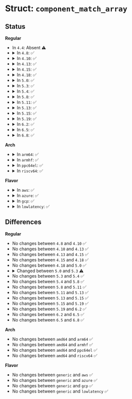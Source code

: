# Struct: <code>component_match_array</code>

## Status
<b>Regular</b>
<ul>
<li>
In <code>4.4</code>: Absent ⚠️
</li>
<li>
<details>
<summary>In <code>4.8</code>: ✅</summary>

```c
struct component_match_array {
    void *data;
    int (*compare)(struct device *, void *);
    void (*release)(struct device *, void *);
    struct component *component;
    bool duplicate;
};
```
</details>
</li>
<li>
<details>
<summary>In <code>4.10</code>: ✅</summary>

```c
struct component_match_array {
    void *data;
    int (*compare)(struct device *, void *);
    void (*release)(struct device *, void *);
    struct component *component;
    bool duplicate;
};
```
</details>
</li>
<li>
<details>
<summary>In <code>4.13</code>: ✅</summary>

```c
struct component_match_array {
    void *data;
    int (*compare)(struct device *, void *);
    void (*release)(struct device *, void *);
    struct component *component;
    bool duplicate;
};
```
</details>
</li>
<li>
<details>
<summary>In <code>4.15</code>: ✅</summary>

```c
struct component_match_array {
    void *data;
    int (*compare)(struct device *, void *);
    void (*release)(struct device *, void *);
    struct component *component;
    bool duplicate;
};
```
</details>
</li>
<li>
<details>
<summary>In <code>4.18</code>: ✅</summary>

```c
struct component_match_array {
    void *data;
    int (*compare)(struct device *, void *);
    void (*release)(struct device *, void *);
    struct component *component;
    bool duplicate;
};
```
</details>
</li>
<li>
<details>
<summary>In <code>5.0</code>: ✅</summary>

```c
struct component_match_array {
    void *data;
    int (*compare)(struct device *, void *);
    void (*release)(struct device *, void *);
    struct component *component;
    bool duplicate;
};
```
</details>
</li>
<li>
<details>
<summary>In <code>5.3</code>: ✅</summary>

```c
struct component_match_array {
    void *data;
    int (*compare)(struct device *, void *);
    int (*compare_typed)(struct device *, int, void *);
    void (*release)(struct device *, void *);
    struct component *component;
    bool duplicate;
};
```
</details>
</li>
<li>
<details>
<summary>In <code>5.4</code>: ✅</summary>

```c
struct component_match_array {
    void *data;
    int (*compare)(struct device *, void *);
    int (*compare_typed)(struct device *, int, void *);
    void (*release)(struct device *, void *);
    struct component *component;
    bool duplicate;
};
```
</details>
</li>
<li>
<details>
<summary>In <code>5.8</code>: ✅</summary>

```c
struct component_match_array {
    void *data;
    int (*compare)(struct device *, void *);
    int (*compare_typed)(struct device *, int, void *);
    void (*release)(struct device *, void *);
    struct component *component;
    bool duplicate;
};
```
</details>
</li>
<li>
<details>
<summary>In <code>5.11</code>: ✅</summary>

```c
struct component_match_array {
    void *data;
    int (*compare)(struct device *, void *);
    int (*compare_typed)(struct device *, int, void *);
    void (*release)(struct device *, void *);
    struct component *component;
    bool duplicate;
};
```
</details>
</li>
<li>
<details>
<summary>In <code>5.13</code>: ✅</summary>

```c
struct component_match_array {
    void *data;
    int (*compare)(struct device *, void *);
    int (*compare_typed)(struct device *, int, void *);
    void (*release)(struct device *, void *);
    struct component *component;
    bool duplicate;
};
```
</details>
</li>
<li>
<details>
<summary>In <code>5.15</code>: ✅</summary>

```c
struct component_match_array {
    void *data;
    int (*compare)(struct device *, void *);
    int (*compare_typed)(struct device *, int, void *);
    void (*release)(struct device *, void *);
    struct component *component;
    bool duplicate;
};
```
</details>
</li>
<li>
<details>
<summary>In <code>5.19</code>: ✅</summary>

```c
struct component_match_array {
    void *data;
    int (*compare)(struct device *, void *);
    int (*compare_typed)(struct device *, int, void *);
    void (*release)(struct device *, void *);
    struct component *component;
    bool duplicate;
};
```
</details>
</li>
<li>
<details>
<summary>In <code>6.2</code>: ✅</summary>

```c
struct component_match_array {
    void *data;
    int (*compare)(struct device *, void *);
    int (*compare_typed)(struct device *, int, void *);
    void (*release)(struct device *, void *);
    struct component *component;
    bool duplicate;
};
```
</details>
</li>
<li>
<details>
<summary>In <code>6.5</code>: ✅</summary>

```c
struct component_match_array {
    void *data;
    int (*compare)(struct device *, void *);
    int (*compare_typed)(struct device *, int, void *);
    void (*release)(struct device *, void *);
    struct component *component;
    bool duplicate;
};
```
</details>
</li>
<li>
<details>
<summary>In <code>6.8</code>: ✅</summary>

```c
struct component_match_array {
    void *data;
    int (*compare)(struct device *, void *);
    int (*compare_typed)(struct device *, int, void *);
    void (*release)(struct device *, void *);
    struct component *component;
    bool duplicate;
};
```
</details>
</li>
</ul>
<b>Arch</b>
<ul>
<li>
<details>
<summary>In <code>arm64</code>: ✅</summary>

```c
struct component_match_array {
    void *data;
    int (*compare)(struct device *, void *);
    int (*compare_typed)(struct device *, int, void *);
    void (*release)(struct device *, void *);
    struct component *component;
    bool duplicate;
};
```
</details>
</li>
<li>
<details>
<summary>In <code>armhf</code>: ✅</summary>

```c
struct component_match_array {
    void *data;
    int (*compare)(struct device *, void *);
    int (*compare_typed)(struct device *, int, void *);
    void (*release)(struct device *, void *);
    struct component *component;
    bool duplicate;
};
```
</details>
</li>
<li>
<details>
<summary>In <code>ppc64el</code>: ✅</summary>

```c
struct component_match_array {
    void *data;
    int (*compare)(struct device *, void *);
    int (*compare_typed)(struct device *, int, void *);
    void (*release)(struct device *, void *);
    struct component *component;
    bool duplicate;
};
```
</details>
</li>
<li>
<details>
<summary>In <code>riscv64</code>: ✅</summary>

```c
struct component_match_array {
    void *data;
    int (*compare)(struct device *, void *);
    int (*compare_typed)(struct device *, int, void *);
    void (*release)(struct device *, void *);
    struct component *component;
    bool duplicate;
};
```
</details>
</li>
</ul>
<b>Flavor</b>
<ul>
<li>
<details>
<summary>In <code>aws</code>: ✅</summary>

```c
struct component_match_array {
    void *data;
    int (*compare)(struct device *, void *);
    int (*compare_typed)(struct device *, int, void *);
    void (*release)(struct device *, void *);
    struct component *component;
    bool duplicate;
};
```
</details>
</li>
<li>
<details>
<summary>In <code>azure</code>: ✅</summary>

```c
struct component_match_array {
    void *data;
    int (*compare)(struct device *, void *);
    int (*compare_typed)(struct device *, int, void *);
    void (*release)(struct device *, void *);
    struct component *component;
    bool duplicate;
};
```
</details>
</li>
<li>
<details>
<summary>In <code>gcp</code>: ✅</summary>

```c
struct component_match_array {
    void *data;
    int (*compare)(struct device *, void *);
    int (*compare_typed)(struct device *, int, void *);
    void (*release)(struct device *, void *);
    struct component *component;
    bool duplicate;
};
```
</details>
</li>
<li>
<details>
<summary>In <code>lowlatency</code>: ✅</summary>

```c
struct component_match_array {
    void *data;
    int (*compare)(struct device *, void *);
    int (*compare_typed)(struct device *, int, void *);
    void (*release)(struct device *, void *);
    struct component *component;
    bool duplicate;
};
```
</details>
</li>
</ul>

## Differences
<b>Regular</b>
<ul>
<li>
No changes between <code>4.8</code> and <code>4.10</code> ✅
</li>
<li>
No changes between <code>4.10</code> and <code>4.13</code> ✅
</li>
<li>
No changes between <code>4.13</code> and <code>4.15</code> ✅
</li>
<li>
No changes between <code>4.15</code> and <code>4.18</code> ✅
</li>
<li>
No changes between <code>4.18</code> and <code>5.0</code> ✅
</li>
<li>
<details>
<summary>Changed between <code>5.0</code> and <code>5.3</code> ⚠️</summary>
<ul>
<li>
<b>Field added. </b>
<code>int (*compare_typed)(struct device *, int, void *)</code>
</li>
</ul>
</details>
</li>
<li>
No changes between <code>5.3</code> and <code>5.4</code> ✅
</li>
<li>
No changes between <code>5.4</code> and <code>5.8</code> ✅
</li>
<li>
No changes between <code>5.8</code> and <code>5.11</code> ✅
</li>
<li>
No changes between <code>5.11</code> and <code>5.13</code> ✅
</li>
<li>
No changes between <code>5.13</code> and <code>5.15</code> ✅
</li>
<li>
No changes between <code>5.15</code> and <code>5.19</code> ✅
</li>
<li>
No changes between <code>5.19</code> and <code>6.2</code> ✅
</li>
<li>
No changes between <code>6.2</code> and <code>6.5</code> ✅
</li>
<li>
No changes between <code>6.5</code> and <code>6.8</code> ✅
</li>
</ul>
<b>Arch</b>
<ul>
<li>
No changes between <code>amd64</code> and <code>arm64</code> ✅
</li>
<li>
No changes between <code>amd64</code> and <code>armhf</code> ✅
</li>
<li>
No changes between <code>amd64</code> and <code>ppc64el</code> ✅
</li>
<li>
No changes between <code>amd64</code> and <code>riscv64</code> ✅
</li>
</ul>
<b>Flavor</b>
<ul>
<li>
No changes between <code>generic</code> and <code>aws</code> ✅
</li>
<li>
No changes between <code>generic</code> and <code>azure</code> ✅
</li>
<li>
No changes between <code>generic</code> and <code>gcp</code> ✅
</li>
<li>
No changes between <code>generic</code> and <code>lowlatency</code> ✅
</li>
</ul>
